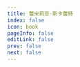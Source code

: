 ```yaml
---
title: 蕾米莉亚·斯卡蕾特
index: false
icon: book
pageInfo: false
editLink: false
prev: false
next: false
---
```

